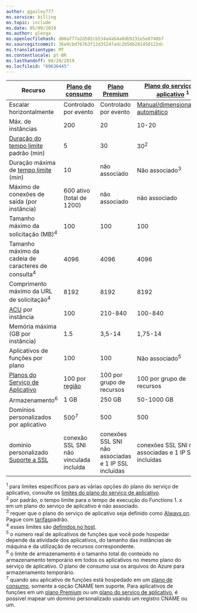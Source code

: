 ```yaml
---
author: ggailey777
ms.service: billing
ms.topic: include
ms.date: 05/09/2019
ms.author: glenga
ms.openlocfilehash: d00af77a2d502cb534a4ab4a0db9231e5e8748b7
ms.sourcegitcommit: 36e9cbd767b3f12d3524fadc2b50b281458122dc
ms.translationtype: MT
ms.contentlocale: pt-BR
ms.lasthandoff: 08/20/2019
ms.locfileid: "69636445"
---
```

| Recurso | [Plano de consumo](../articles/azure-functions/functions-scale.md#consumption-plan) | [Plano Premium](../articles/azure-functions/functions-scale.md#premium-plan) | [Plano do serviço de aplicativo](../articles/azure-functions/functions-scale.md#app-service-plan) <sup>1</sup> |
| --- | --- | --- | --- |
| Escalar horizontalmente | Controlado por evento | Controlado por evento | [Manual/dimensionamento automático](../articles/app-service/manage-scale-up.md) | 
| Máx. de instâncias | 200 | 20 | 10-20 |
|[Duração do tempo limite](../articles/azure-functions/functions-scale.md#timeout) padrão (min) |5 | 30 |30<sup>2</sup> |
|Duração máxima de [tempo limite](../articles/azure-functions/functions-scale.md#timeout) (min) |10 | não associado | Não associado<sup>3</sup> |
| Máximo de conexões de saída (por instância) | 600 ativo (total de 1200) | não associado | não associado |
| Tamanho máximo da solicitação (MB)<sup>4</sup> | 100 | 100 | 100 |
| Tamanho máximo da cadeia de caracteres de consulta<sup>4</sup> | 4096 | 4096 | 4096 |
| Comprimento máximo da URL de solicitação<sup>4</sup> | 8192 | 8192 | 8192 |
| [ACU](../articles/virtual-machines/windows/acu.md) por instância | 100 | 210-840 | 100-840 |
| Memória máxima (GB por instância) | 1.5 | 3,5-14 | 1,75-14 |
| Aplicativos de funções por plano |100 |100 |Não associado<sup>5</sup> |
| [Planos do Serviço de Aplicativo](../articles/app-service/overview-hosting-plans.md) | 100 por [região](https://azure.microsoft.com/global-infrastructure/regions/) |100 por grupo de recursos |100 por grupo de recursos |
| Armazenamento<sup>6</sup> |1 GB |250 GB |50-1000 GB |
| Domínios personalizados por aplicativo</a> |500<sup>7</sup> |500 |500 |
| domínio personalizado [Suporte a SSL](../articles/app-service/app-service-web-tutorial-custom-ssl.md) |conexão SSL SNI não vinculada incluída | conexões SSL SNI não associadas e 1 IP SSL incluídas |conexões SSL SNI não associadas e 1 IP SSL incluídas | 

<sup>1</sup> para limites específicos para as várias opções do plano do serviço de aplicativo, consulte os [limites do plano do serviço de aplicativo](../articles/azure-subscription-service-limits.md#app-service-limits).  
<sup>2</sup> por padrão, o tempo limite para o tempo de execução do Functions 1. x em um plano do serviço de aplicativo é não associado.  
<sup>3</sup> requer que o plano do serviço de aplicativo seja definido como [Always on](../articles/azure-functions/functions-scale.md#always-on). Pague com [tarifas](https://azure.microsoft.com/pricing/details/app-service/)padrão.  
<sup>4</sup> esses limites são [definidos no host](https://github.com/Azure/azure-functions-host/blob/dev/src/WebJobs.Script.WebHost/web.config).  
<sup>5</sup> o número real de aplicativos de funções que você pode hospedar depende da atividade dos aplicativos, do tamanho das instâncias de máquina e da utilização de recursos correspondente.  
<sup>6</sup> o limite de armazenamento é o tamanho total do conteúdo no armazenamento temporário em todos os aplicativos no mesmo plano do serviço de aplicativo. O plano de consumo usa os arquivos do Azure para armazenamento temporário.  
<sup>7</sup> quando seu aplicativo de funções está hospedado em um [plano de consumo](../articles/azure-functions/functions-scale.md#consumption-plan), somente a opção CNAME tem suporte. Para aplicativos de funções em um [plano Premium](../articles/azure-functions/functions-scale.md#premium-plan) ou um [plano do serviço de aplicativo](../articles/azure-functions/functions-scale.md#app-service-plan), é possível mapear um domínio personalizado usando um registro CNAME ou um.
